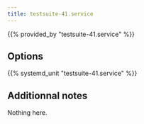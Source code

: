 ```yaml
---
title: testsuite-41.service
---
```


{{% provided_by "testsuite-41.service" %}}

## Options

{{% systemd_unit "testsuite-41.service" %}}

## Additionnal notes

Nothing here.